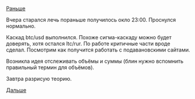 [Раньше](2016.06.08.md)

Вчера старался лечь пораньше получилось окло 23:00.
Проснулся нормально.

Каскад btc/usd выполнился. Похоже сигма-каскаду можно будет доверять, хотя остался ltc/rur.
По работе критичные части вроде сделал. Посмотрим как получится работать с подавановскими сайтами.

Возникла идея отслеживать объёмы и суммы (блин нужно вспомнить правильный термин для объёмов).

Завтра разрисую теорию.

[Дальше](2016.06.10.md)